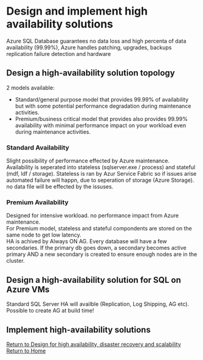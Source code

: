 # Design and implement high availability solutions

Azure SQL Database guarantees no data loss and high percenta of data availability (99.99%), Azure handles patching, upgrades, backups replication failure detection and hardware

## Design a high-availability solution topology
2 models available:
  - Standard/general purpose model that provides 99.99% of availability but with some potential performance degradation during maintenance activities.
  - Premium/business critical model that provides also provides 99.99% availability with minimal performance impact on your workload even during maintenance activities.

### Standard Availability
Slight possibility of performance effected by Azure maintenance.  
Availability is seperated into stateless (sqlserver.exe / process) and stateful (mdf, ldf / storage). Stateless is ran by Azur Service Fabric so if issues arise automated failure will happn, due to seperation of storage (Azure Storage). no data file will be effected by the issuses.

### Premium Availability
Designed for intensive workload. no performance impact from Azure maintenance.  
For Premium model, stateless and stateful compondents are stored on the same node to get low latency.  
HA is achived by Always ON AG. Every database will have a few secondaries. If the primary db goes down, a secondary becomes active primary AND a new secondary is created to ensure enough nodes are in the cluster.


## Design a high-availability solution for SQL on Azure VMs  
Standard SQL Server HA will availble (Replication, Log Shipping, AG etc).   
Possible to create AG at build time!  

## Implement high-availability solutions

[Return to Design for high availability, disaster recovery and scalability](readme.md)  
[Return to Home](./readme.md)
